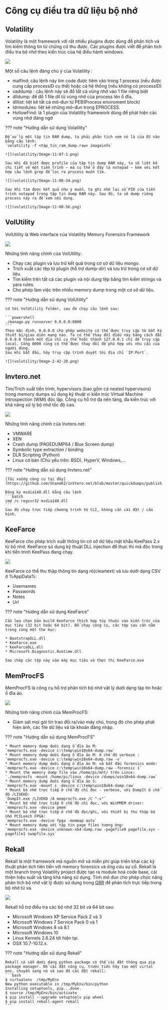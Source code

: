# Công cụ điều tra dữ liệu bộ nhớ

## Volatility

Volatility là một framework với rất nhiều plugins được dùng để phân tích và tìm kiếm thông tin từ chứng cứ thu được. Các plugins được viết để phân tích điều tra bộ nhớ theo kiến trúc của hệ điều hành windows.

![](volatility/Image-10-56-26.png)

Một số câu lệnh đáng chú ý của Volatility :

* malfind: câu lệnh này tìm code được tiêm vào trong 1 process (nếu được cung cấp processID cụ thể) hoặc cả hệ thống (nếu không có processID)
* vaddump : câu lệnh này sẽ đổ tất cả vùng nhớ vào 1 file riêng biệt
* dlldump: để đổ 1 file dll từ vùng nhớ của process lên ổ đĩa.
* dlllist: liệt kê tất cả mô-đun từ PEB(Process enviroment block)
* ldrmodules: liệt kê những mô-đun trong EPROCESS.
* HollowFind: là 1 plugin của Volatility framework dùng để phát hiện các vùng nhớ đáng ngờ

??? note "Hướng dẫn sử dụng Volatility"

    Để xử lý một tập tin RAM dump, ta phải phân tích xem nó là của OS nào bằng câu lệnh:
    `volatility -f <tập_tin_ram_dump.raw> imageinfo`

    ![](volatility/Image-11-07-1.png)

    Sau khi đã biết được profile của tập tin dump RAM này, ta sẽ liệt kê chi tiết về một tiến trình – mà cụ thể ở đây là notepad – kèm với kết hợp câu lệnh grep để lọc ra process muốn tìm.

    ![](volatility/Image-11-08-34.png)

    Sau khi tìm được kết quả như ý muốn, ta ghi nhớ lại số PID của tiến trình notepad trong tập tin dump RAM này. Sau đó, ta sẽ dump riêng process này ra để xem nội dung.

    ![](volatility/Image-11-08-56.png)

## VolUtility

VolUtility là Web interface của Volatility Memory Forensics Framework

![](volutility/Image-2-24-6.png)

Những tính năng chính của VolUtility:

* Chạy các plugin và lưu trữ kết quả trong cơ sở dữ liệu mongo. 
* Trích xuất các tệp từ plugin (hỗ trợ dump-dir) và lưu trữ trong cơ sở dữ liệu.
* Tìm kiếm trên tất cả các plugin và nội dung tệp bằng tìm kiếm strings và yara rules. 
* Cho phép làm việc trên nhiều memory dump trong một cơ sở dữ liệu.

??? note "Hướng dẫn sử dụng VolUtility"

    cd tới VolUtility folder, sau đó chạy câu lệnh sau:

    ```powershell
    ./manage.py runserver 0.0.0.0:8000
    ```
    Theo mặc định, 0.0.0.0 cho phép website có thể được truy cập từ bất kỳ thiết bị/giao diện mạng nào. Ta có thể thay đổi điều này bằng cách đặt 0.0.0.0 thành một địa chỉ cụ thể hoặc thành 127.0.0.1 chỉ để truy cập local. Cổng 8000 cũng có thể được thay đổi để phù hợp với nhu cầu của người dùng. 
    Sau khi bắt đầu, hãy truy cập trình duyệt tới địa chỉ `IP:Port`.

    ![](volutility/Image-2-42-20.png)

## Invtero.net

Tìm/Trích xuất tiến trình, hypervisors (bao gồm cả nested hypervisors) trong memory dumps sử dụng kỹ thuật vi kiến trúc Virtual Machine Introspection (WMI) độc lập. Công cụ hỗ trợ đa nền tảng, đa kiến trúc với khả năng xử lý bộ nhớ tốc độ cao.

![](invtero.net/Image-9-26-27.png)

Những tính năng chính của Invtero.net:

* VMWARE
* XEN
* Crash dump (PAGEDUMP64 / Blue Screen dump)
* Symbolic type extraction / binding
* DLR Scripting (Python)
* Linux cơ bản (Chủ yếu trên: BSD), HyperV, Windows,...

??? note "Hướng dẫn sử dụng Invtero.net"

    [Tải xuống công cụ tại đây](https://github.com/ShaneK2/inVtero.net/blob/master/quickdumps/publish.zip)

    Đăng ký msdia140.dll bằng câu lệnh 
    ```batch
    cmd /c regsvr32 msdia140.dll
    ```
    Sau đó chạy trực tiếp chương trình từ CLI, không cần cài đặt / cấu hình.

## KeeFarce

KeeFarce cho phép trích xuất thông tin cơ sở dữ liệu mật khẩu KeePass 2.x từ bộ nhớ. KeeFarce sử dụng kỹ thuật DLL injection để thực thi mã độc trong khi tiến trình KeePass đang chạy.

![](keefarce/Image-9-52-30.png)

KeeFarce có thể thu thập thông tin dạng rõ(cleartext) và lưu dưới dạng CSV ở %AppData%: 

* Usernames
* Passwords
* Notes 
* Url

??? note "Hướng dẫn sử dụng KeeFarce"

    Cần lựa chọn bản build KeeFarce thích hợp tùy thuộc vào kiến ​​trúc của mục tiêu (32 bit hoặc 64 bit). Để chạy công cụ, các tệp sau cần nằm trong cùng một thư mục:

    * BootstrapDLL.dll
    * KeeFarce.exe
    * KeeFarceDLL.dll
    * Microsoft.Diagnostic.Runtime.dll

    Sao chép các tệp này vào máy mục tiêu và thực thi KeeFarce.exe

## MemProcFS

MemProcFS là công cụ hỗ trợ phân tích bộ nhớ vật lý dưới dạng tập tin hoặc ổ đĩa ảo.

![](memprocfs/Image-10-04-14.png)

Những tính năng chính của MemProcFS:

* Giám sát mọi gói tin trao đổi ra/vào máy chủ, trong đó cho phép phát hiện ảnh, các file dữ liệu và tài khoản đăng nhập.

??? note "Hướng dẫn sử dụng MemProcFS"

    * Mount memory dump dưới dạng ổ đĩa ảo M:
    `memprocfs.exe -device c:\temp\win10x64-dump.raw`
    * Mount memory dump dưới dạng ổ đĩa ảo M: ở chế độ verbose :
    `memprocfs.exe -device c:\temp\win10x64-dump.raw -v`
    * Mount memory dump dưới dạng ổ đĩa ảo M: và bắt đầu forensics mode:
    `memprocfs.exe -device c:\temp\win10x64-dump.raw -forensic 1`
    * Mount the memory dump file vào /home/pi/mnt/ trên Linux:
    `./memprocfs -mount /home/pi/linux -device /dumps/win10x64-dump.raw`
    * Mount memory dump dưới dạng ổ đĩa ảo S:
    `memprocfs.exe -mount s -device c:\temp\win10x64-dump.raw`
    * Mount bộ nhớ trực tiếp ở chế độ chỉ đọc - verbose, với DumpIt ở chế độ /LIVEKD:
    `DumpIt.exe /LIVEKD /A memprocfs.exe /C "-v"`
    * Mount bộ nhớ trực tiếp ở chế độ chỉ đọc, với WinPMEM driver:
    `memprocfs.exe -device pmem`
    * Mount bộ nhớ trực tiếp ở chế độ đọc/ghi, với thiết bị thu thập bộ nhớ PCILeech FPGA:
    `memprocfs.exe -device fpga -memmap auto`
    * Mount memory dump với tập tin page files tương ứng:
    `memprocfs.exe -device unknown-x64-dump.raw -pagefile0 pagefile.sys -pagefile1 swapfile.sys`

## Rekall

Rekall là một framework mã nguồn mở và miễn phí giúp triển khai các kỹ thuật phân tích tiên tiến với memory forensics và ứng cứu sự cố.
Rekall là một branch trong Volatility project được tạo ra module hoá code base, cải thiện hiệu suất và tăng khả năng sử dụng. 
Tính mô đun cho phép chức năng phân tích bộ nhớ vật lý được sử dụng trong [GRR](https://github.com/google/grr) để phân tích trực tiếp trong bộ nhớ từ xa.

![](rekall/Image-10-52-3.png)

Rekall hỗ trợ điều tra các bộ nhớ 32 bit và 64 bit sau:

* Microsoft Windows XP Service Pack 2 và 3
* Microsoft Windows 7 Service Pack 0 và 1
* Microsoft Windows 8 và 8.1
* Microsoft Windows 10
* Linux Kernels 2.6.24 tới hiện tại.
* OSX 10.7-10.12.x.

??? note "Hướng dẫn sử dụng Rekall"

    Rekall có sẵn dưới dạng python package có thể cài đặt thông qua pip package manager. Để cài đặt công cụ, trước tiên hãy tạo một virtal env, chuyển sang nó và sau đó cài đặt rekall:
    ```bash
    $ virtualenv  /tmp/MyEnv
    New python executable in /tmp/MyEnv/bin/python
    Installing setuptools, pip...done.
    $ source /tmp/MyEnv/bin/activate
    $ pip install --upgrade setuptools pip wheel
    $ pip install rekall-agent rekall
    ```
